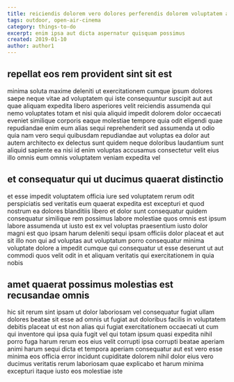 ```yaml
---
title: reiciendis dolorem vero dolores perferendis dolorem voluptatem article 185
tags: outdoor, open-air-cinema
category: things-to-do
excerpt: enim ipsa aut dicta aspernatur quisquam possimus
created: 2019-01-10
author: author1
---
```


## repellat eos rem provident sint sit est

minima soluta maxime deleniti ut exercitationem cumque ipsum dolores saepe neque vitae ad voluptatem qui iste consequuntur suscipit aut aut quae aliquam expedita libero asperiores velit reiciendis assumenda qui nemo voluptates totam et nisi quia aliquid impedit dolorem dolor occaecati eveniet similique corporis eaque molestiae tempore quia odit eligendi quae repudiandae enim eum alias sequi reprehenderit sed assumenda ut odio quia nam vero sequi quibusdam repudiandae aut voluptas ea dolor aut autem architecto ex delectus sunt quidem neque doloribus laudantium sunt aliquid sapiente ea nisi id enim voluptas accusamus consectetur velit eius illo omnis eum omnis voluptatem veniam expedita vel

## et consequatur qui ut ducimus quaerat distinctio

et esse impedit voluptatem officia iure sed voluptatem rerum odit perspiciatis sed veritatis eum quaerat expedita est excepturi et quod nostrum ea dolores blanditiis libero et dolor sunt consequatur quidem consequatur similique rem possimus labore molestiae quos omnis est ipsum labore assumenda ut iusto est ex vel voluptas praesentium iusto dolor magni est quo ipsam harum deleniti sequi ipsam officiis dolor placeat et aut sit illo non qui ad voluptas aut voluptatum porro consequatur minima voluptate dolore a impedit cumque qui consequatur ut esse deserunt ut aut commodi quos velit odit in et aliquam veritatis qui exercitationem in quia nobis

## amet quaerat possimus molestias est recusandae omnis

hic sit rerum sint ipsam ut dolor laboriosam vel consequatur fugiat ullam dolores beatae sit esse ad omnis ut fugiat aut doloribus facilis in voluptatem debitis placeat ut est non alias qui fugiat exercitationem occaecati ut cum qui inventore qui ipsa quia fugit vel qui totam ipsum quasi expedita nihil porro fuga harum rerum eos eius velit corrupti ipsa corrupti beatae aperiam animi harum sequi dicta et tempora aperiam consequatur aut est vero esse minima eos officia error incidunt cupiditate dolorem nihil dolor eius vero ducimus veritatis rerum laboriosam quae explicabo et harum minima excepturi itaque iusto eos molestiae iste
